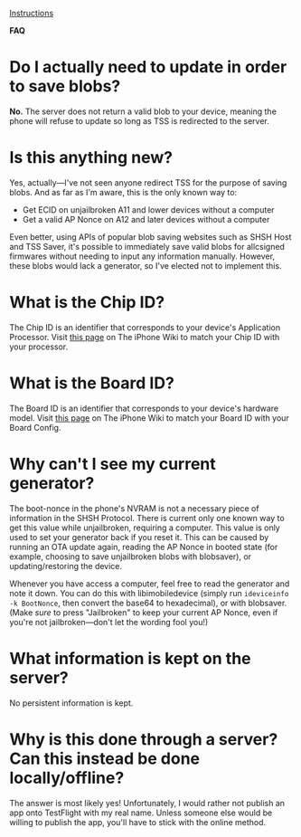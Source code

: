 [Instructions](/TSS-Server-FAQ/instructions)

**FAQ**

# Do I actually need to update in order to save blobs?

**No.** The server does not return a valid blob to your device, meaning the phone will refuse to update so long as TSS is redirected to the server. 

# Is this anything new?

Yes, actually—I've not seen anyone redirect TSS for the purpose of saving blobs. And as far as I'm aware, this is the only known way to:
- Get ECID on unjailbroken A11 and lower devices without a computer 
- Get a valid AP Nonce on A12 and later devices without a computer

Even better, using APIs of popular blob saving websites such as SHSH Host and TSS Saver, it's possible to immediately save valid blobs for allcsigned firmwares without needing to input any information manually. However, these blobs would lack a generator, so I've elected not to implement this.

# What is the Chip ID?

The Chip ID is an identifier that corresponds to your device's Application Processor. Visit [this page](https://www.theiphonewiki.com/wiki/CHIP) on The iPhone Wiki to match your Chip ID with your processor.

# What is the Board ID?

The Board ID is an identifier that corresponds to your device's hardware model. Visit [this page](https://www.theiphonewiki.com/wiki/BORD) on The iPhone Wiki to match your Board ID with your Board Config.

# Why can't I see my current generator?

The boot-nonce in the phone's NVRAM is not a necessary piece of information in the SHSH Protocol. There is current only one known way to get this value while unjailbroken, requiring a computer. This value is only used to set your generator back if you reset it. This can be caused by running an OTA update again, reading the AP Nonce in booted state (for example, choosing to save unjailbroken blobs with blobsaver), or updating/restoring the device. 

Whenever you have access a computer, feel free to read the generator and note it down. You can do this with libimobiledevice (simply run `ideviceinfo -k BootNonce`, then convert the base64 to hexadecimal), or with blobsaver. (Make _sure_ to press "Jailbroken" to keep your current AP Nonce, even if you're not jailbroken—don't let the wording fool you!) 

# What information is kept on the server?

No persistent information is kept.

# Why is this done through a server? Can this instead be done locally/offline?

The answer is most likely yes! Unfortunately, I would rather not publish an app onto TestFlight with my real name. Unless someone else would be willing to publish the app, you'll have to stick with the online method.
